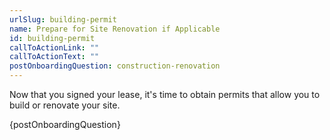 ```yaml
---
urlSlug: building-permit
name: Prepare for Site Renovation if Applicable
id: building-permit
callToActionLink: ""
callToActionText: ""
postOnboardingQuestion: construction-renovation
---
```


Now that you signed your lease, it's time to obtain permits that allow you to build or renovate your site.

{postOnboardingQuestion}
